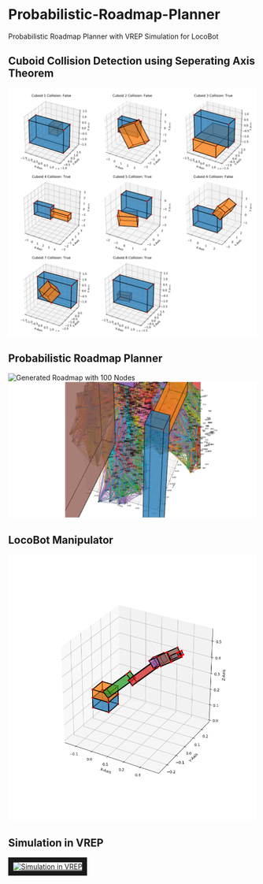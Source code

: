 # Probabilistic-Roadmap-Planner
Probabilistic Roadmap Planner with VREP Simulation for LocoBot

## Cuboid Collision Detection using Seperating Axis Theorem
![Cuboid Collision Detection using Seperating Axis Theorem](https://github.com/heethesh/Probabilistic-Roadmap-Planner/raw/master/plots/images/collision.png)

## Probabilistic Roadmap Planner
![Generated Roadmap with 100 Nodes](https://github.com/heethesh/Probabilistic-Roadmap-Planner/raw/master/plots/images/roadmap.png "Generated Roadmap with 100 Nodes")
![Generated Roadmap with 1000 Nodes](https://github.com/heethesh/Probabilistic-Roadmap-Planner/raw/master/plots/images/1000-nodes.png "Generated Roadmap with 1000 Nodes")

## LocoBot Manipulator
![LocoBot Manipulator with Bounding Boxes](https://github.com/heethesh/Probabilistic-Roadmap-Planner/raw/master/plots/images/Figure_1-1.png "LocoBot Manipulator with Bounding Boxes")

## Simulation in VREP
<a href="http://www.youtube.com/watch?feature=player_embedded&v=nhoNoumHrlE
" target="_blank"><img src="http://img.youtube.com/vi/nhoNoumHrlE/0.jpg" 
alt="Simulation in VREP" width="240" height="180" border="10" /></a>
